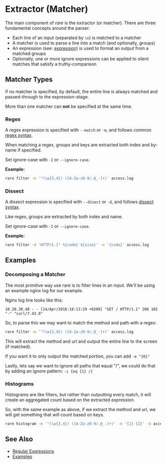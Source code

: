 # Extractor (Matcher)

The main component of *rare* is the extractor (or matcher).  There are
three fundamental concepts around the parser:

 * Each line of an input (separated by `\n`) is matched to a matcher
 * A matcher is used to parse a line into a match (and optionally, groups)
 * An expression (see: [expression](expressions.md)) is used to format an
   output from a matched groups
 * Optionally, one or more ignore expressions can be applied to silent matches
   that satisfy a truthy-comparison

## Matcher Types

If no matcher is specified, by default, the entire line is always matched
and passed-through to the expression-stage.

More than one matcher can **not** be specified at the same time.

### Regex

A regex expression is specified with `--match` or `-m`, and follows common
[regex syntax](regexp.md).

When matching a regex, groups and keys are extracted both index and
by-name if specified.

Set ignore-case with `-I` or `--ignore-case`.

**Example:**

```bash
rare filter -m '"(\w{3,4}) ([A-Za-z0-9/.@_-]+)' access.log
```

### Dissect

A dissect expression is specified with `--disect` or `-d`, and follows
[dissect syntax](dissect.md).

Like regex, groups are extracted by both index and name.

Set ignore-case with `-I` or `--ignore-case`.

**Example:**

```bash
rare filter -d 'HTTP/1.1" %{code} ${size}' -e '{code}' access.log
```

## Examples

### Decomposing a Matcher

The most primitive way use rare is to filter lines in an input.  We'll
be using an example nginx log for our example.

Nginx log line looks like this:

```log
10.20.30.40 - - [14/Apr/2016:18:13:29 +0200] "GET / HTTP/1.1" 206 101 "-" "curl/7.43.0"
```

So, to parse this we may want to match the method and path with a regex:

```bash
rare filter -m '"(\w{3,4}) ([A-Za-z0-9/.@_-]+)' access.log
```

This will extract the method and url and output the entire line to the screen (if matched).

If you want it to only output the matched portion, you can add `-e "{0}"`

Lastly, lets say we want to ignore all paths that equal "/", we could do that by adding
an ignore pattern: `-i {eq {1} /}`

### Histograms

Histograms are like filters, but rather than outputting every match, it will
create an aggregated count based on the extracted expression.

So, with the same example as above, if we extract the method and url, we will
get something that will count based on keys.

```bash
rare histogram -m '"(\w{3,4}) ([A-Za-z0-9/.@_-]+)' -e '{1} {2}' -b access.log
```

## See Also

* [Regular Expressions](regexp.md)
* [Examples](examples.md)